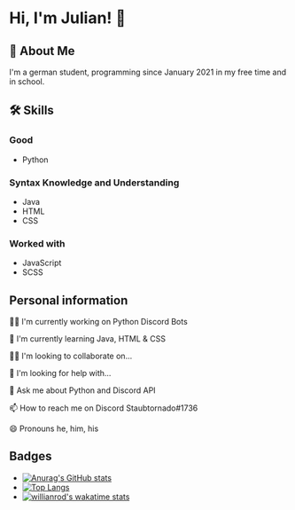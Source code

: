 
# Hi, I'm Julian! 👋


## 🚀 About Me
I'm a german student, programming since January 2021 in my free time and in school.


## 🛠 Skills
### Good
- Python
### Syntax Knowledge and Understanding
- Java
- HTML
- CSS
### Worked with
- JavaScript
- SCSS


## Personal information
👩‍💻 I'm currently working on Python Discord Bots

🧠 I'm currently learning Java, HTML & CSS

👯‍♀️ I'm looking to collaborate on...

🤔 I'm looking for help with...

💬 Ask me about Python and Discord API 

📫 How to reach me on Discord Staubtornado#1736

😄 Pronouns he, him, his


## Badges
- [![Anurag's GitHub stats](https://github-readme-stats.vercel.app/api?username=Staubtornado&count_private=true&show_icons=true)](https://github.com/anuraghazra/github-readme-stats)
- [![Top Langs](https://github-readme-stats.vercel.app/api/top-langs/?username=Staubtornado)](https://github.com/anuraghazra/github-readme-stats)
- [![willianrod's wakatime stats](https://github-readme-stats.vercel.app/api/wakatime?username=Staubtornado)](https://github.com/anuraghazra/github-readme-stats)

